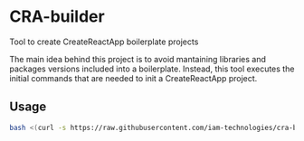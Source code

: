 # CRA-builder
Tool to create CreateReactApp boilerplate projects

The main idea behind this project is to avoid mantaining libraries and packages versions included into a boilerplate. Instead, this tool executes the initial commands that are needed to init a CreateReactApp project.

## Usage
```sh
bash <(curl -s https://raw.githubusercontent.com/iam-technologies/cra-builder/master/cra-boilerplate.sh) <app-name>
```
